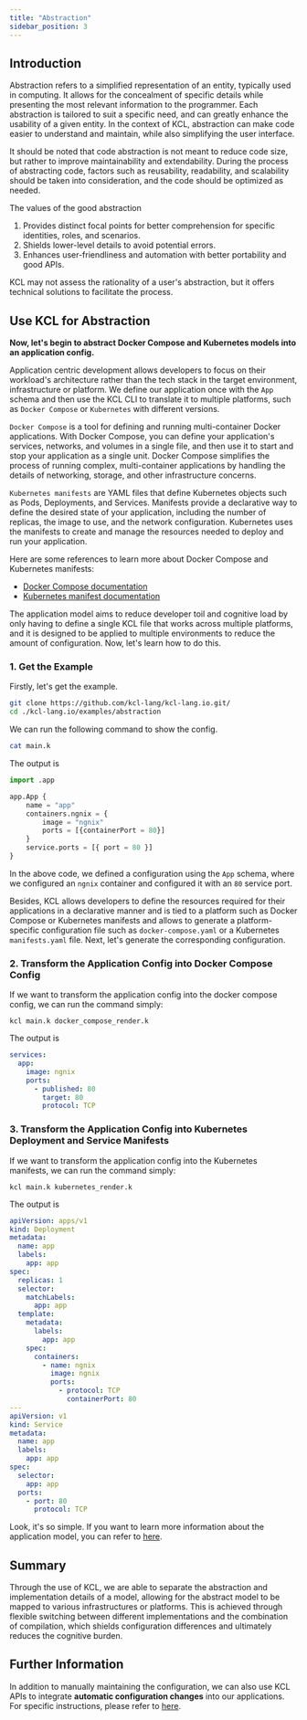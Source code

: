 ```yaml
---
title: "Abstraction"
sidebar_position: 3
---
```


## Introduction

Abstraction refers to a simplified representation of an entity, typically used in computing. It allows for the concealment of specific details while presenting the most relevant information to the programmer. Each abstraction is tailored to suit a specific need, and can greatly enhance the usability of a given entity. In the context of KCL, abstraction can make code easier to understand and maintain, while also simplifying the user interface.

It should be noted that code abstraction is not meant to reduce code size, but rather to improve maintainability and extendability. During the process of abstracting code, factors such as reusability, readability, and scalability should be taken into consideration, and the code should be optimized as needed.

The values of the good abstraction

1. Provides distinct focal points for better comprehension for specific identities, roles, and scenarios.
2. Shields lower-level details to avoid potential errors.
3. Enhances user-friendliness and automation with better portability and good APIs.

KCL may not assess the rationality of a user's abstraction, but it offers technical solutions to facilitate the process.

## Use KCL for Abstraction

**Now, let's begin to abstract Docker Compose and Kubernetes models into an application config.**

Application centric development allows developers to focus on their workload's architecture rather than the tech stack in the target environment, infrastructure or platform. We define our application once with the `App` schema and then use the KCL CLI to translate it to multiple platforms, such as `Docker Compose` or `Kubernetes` with different versions.

`Docker Compose` is a tool for defining and running multi-container Docker applications. With Docker Compose, you can define your application's services, networks, and volumes in a single file, and then use it to start and stop your application as a single unit. Docker Compose simplifies the process of running complex, multi-container applications by handling the details of networking, storage, and other infrastructure concerns.

`Kubernetes manifests` are YAML files that define Kubernetes objects such as Pods, Deployments, and Services. Manifests provide a declarative way to define the desired state of your application, including the number of replicas, the image to use, and the network configuration. Kubernetes uses the manifests to create and manage the resources needed to deploy and run your application.

Here are some references to learn more about Docker Compose and Kubernetes manifests:

+ [Docker Compose documentation](https://docs.docker.com/compose/)
+ [Kubernetes manifest documentation](https://kubernetes.io/docs/concepts/overview/working-with-objects/kubernetes-objects/)

The application model aims to reduce developer toil and cognitive load by only having to define a single KCL file that works across multiple platforms, and it is designed to be applied to multiple environments to reduce the amount of configuration. Now, let's learn how to do this.

### 1. Get the Example

Firstly, let's get the example.

```bash
git clone https://github.com/kcl-lang/kcl-lang.io.git/
cd ./kcl-lang.io/examples/abstraction
```

We can run the following command to show the config.

```bash
cat main.k
```

The output is

```python
import .app

app.App {
    name = "app"
    containers.ngnix = {
        image = "ngnix"
        ports = [{containerPort = 80}]
    }
    service.ports = [{ port = 80 }]
}
```

In the above code, we defined a configuration using the `App` schema, where we configured an `ngnix` container and configured it with an `80` service port.

Besides, KCL allows developers to define the resources required for their applications in a declarative manner and is tied to a platform such as Docker Compose or Kubernetes manifests and allows to generate a platform-specific configuration file such as `docker-compose.yaml` or a Kubernetes `manifests.yaml` file. Next, let's generate the corresponding configuration.

### 2. Transform the Application Config into Docker Compose Config

If we want to transform the application config into the docker compose config, we can run the command simply:

```shell
kcl main.k docker_compose_render.k
```

The output is

```yaml
services:
  app:
    image: ngnix
    ports:
      - published: 80
        target: 80
        protocol: TCP
```

### 3. Transform the Application Config into Kubernetes Deployment and Service Manifests

If we want to transform the application config into the Kubernetes manifests, we can run the command simply:

```shell
kcl main.k kubernetes_render.k
```

The output is

```yaml
apiVersion: apps/v1
kind: Deployment
metadata:
  name: app
  labels:
    app: app
spec:
  replicas: 1
  selector:
    matchLabels:
      app: app
  template:
    metadata:
      labels:
        app: app
    spec:
      containers:
        - name: ngnix
          image: ngnix
          ports:
            - protocol: TCP
              containerPort: 80
---
apiVersion: v1
kind: Service
metadata:
  name: app
  labels:
    app: app
spec:
  selector:
    app: app
  ports:
    - port: 80
      protocol: TCP
```

Look, it's so simple. If you want to learn more information about the application model, you can refer to [here](https://github.com/kcl-lang/kcl-lang.io/tree/main/examples/abstraction).

## Summary

Through the use of KCL, we are able to separate the abstraction and implementation details of a model, allowing for the abstract model to be mapped to various infrastructures or platforms. This is achieved through flexible switching between different implementations and the combination of compilation, which shields configuration differences and ultimately reduces the cognitive burden.

## Further Information

In addition to manually maintaining the configuration, we can also use KCL APIs to integrate **automatic configuration changes** into our applications. For specific instructions, please refer to [here](/docs/user_docs/guides/automation).

